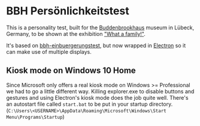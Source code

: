 BBH Persönlichkeitstest
=======================

This is a personality test, built for the [Buddenbrookhaus][bbh] museum in Lübeck,
Germany, to be shown at the exhibition ["What a family!"][ex].

It's based on [bbh-einbuergerungstest][einb], but now wrapped in [Electron][ele]
so it can make use of multiple displays.

Kiosk mode on Windows 10 Home
-----------------------------

Since Microsoft only offers a real kiosk mode on Windows >= Professional we had
to go a little different way. Killing explorer.exe to disable buttons and
gestures and using Electron's kiosk mode does the job quite well. There's an
autostart file called `start.bat` to be put in your startup directory.
(`C:\Users\<USERNAME>\AppData\Roaming\Microsoft\Windows\Start Menu\Programs\Startup`)


[bbh]: http://buddenbrookhaus.de
[ex]: https://buddenbrookhaus.de/de/What-a-family
[einb]: https://github.com/Chaotikum/bbh-einbuergerungstest
[ele]: https://electron.atom.io
